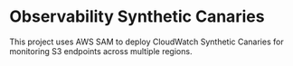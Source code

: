 # Observability Synthetic Canaries

This project uses AWS SAM to deploy CloudWatch Synthetic Canaries for monitoring S3 endpoints across multiple regions.
